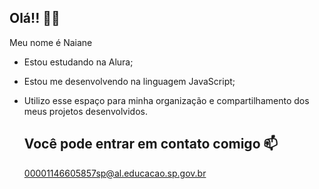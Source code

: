 ## Olá!! 💙🤍

Meu nome é Naiane

- Estou estudando na Alura;
- Estou me desenvolvendo na linguagem JavaScript;
- Utilizo esse espaço para minha organização e compartilhamento dos meus projetos desenvolvidos.

  ## Você pode entrar em contato comigo 📫
  00001146605857sp@al.educacao.sp.gov.br
